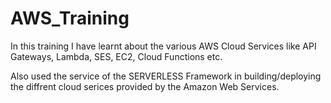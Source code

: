 # AWS_Training

In this training I have learnt about the various AWS Cloud Services like API Gateways, Lambda, SES, EC2, Cloud Functions etc.

Also used the service of the SERVERLESS Framework in building/deploying the diffrent cloud serices provided by the Amazon Web Services.
